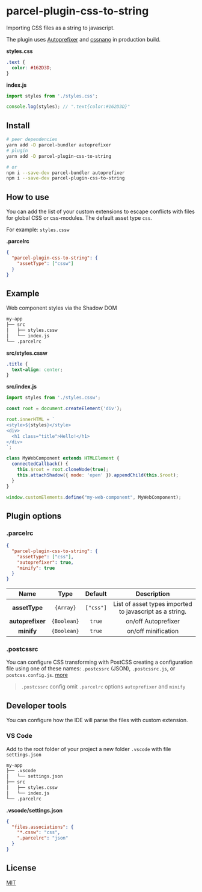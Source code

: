 # parcel-plugin-css-to-string
Importing CSS files as a string to javascript.

The plugin uses [Autoprefixer](https://github.com/postcss/autoprefixer) and [cssnano](https://github.com/cssnano/cssnano) in production build.

**styles.css**
```css
.text {
  color: #162D3D;
}
```
**index.js**
```js
import styles from './styles.css';

console.log(styles); // ".text{color:#162D3D}"
```

## Install
```bash
# peer dependencies
yarn add -D parcel-bundler autoprefixer
# plugin
yarn add -D parcel-plugin-css-to-string

# or
npm i --save-dev parcel-bundler autoprefixer
npm i --save-dev parcel-plugin-css-to-string
```

## How to use
You can add the list of your custom extensions to escape conflicts with files for global CSS or css-modules. The default asset type `css`.

For example: `styles.cssw`

**.parcelrc**
```json
{
  "parcel-plugin-css-to-string": {
    "assetType": ["cssw"]
  }
}
```

## Example
Web component styles via the Shadow DOM
```bash
my-app
├── src
│   ├── styles.cssw
│   └── index.js
└── .parcelrc
```

**src/styles.cssw**
```css
.title {
  text-align: center;
}
```
**src/index.js**
```js
import styles from './styles.cssw';

const root = document.createElement('div');

root.innerHTML = `
<style>${styles}</style>
<div>
  <h1 class="title">Hello!</h1>
</div>
`;

class MyWebComponent extends HTMLElement {
  connectedCallback() {
    this.$root = root.cloneNode(true);
    this.attachShadow({ mode: 'open' }).appendChild(this.$root);
  }
}

window.customElements.define("my-web-component", MyWebComponent);
```

## Plugin options
### .parcelrc
```json
{
  "parcel-plugin-css-to-string": {
    "assetType": ["css"],
    "autoprefixer": true,
    "minify": true
  }
}
```
|    Name          |   Type      | Default    | Description |
|:----------------:|:-----------:|:----------:|:-----------:|
| **assetType**    | `{Array}`   |  `["css"]` | List of asset types imported to javascript as a string.
| **autoprefixer** | `{Boolean}` |  `true`    | on/off Autoprefixer
|  **minify**      | `{Boolean}` |  `true`    | on/off minification

### .postcssrc
You can configure CSS transforming with PostCSS creating a configuration file using one of these names: `.postcssrc` (JSON), `.postcssrc.js`, or `postcss.config.js`. [more](https://parceljs.org/css.html#postcss)

> `.postcssrc` config omit `.parcelrc` options `autoprefixer` and `minify`

## Developer tools
You can configure how the IDE will parse the files with custom extension.

### VS Code
Add to the root folder of your project a new folder `.vscode` with file `settings.json`
```bash
my-app
├── .vscode
│   └── settings.json
├── src
│   ├── styles.cssw
│   └── index.js
└── .parcelrc
```
**.vscode/settings.json**
```json
{
  "files.associations": {
    "*.cssw": "css",
    ".parcelrc": "json"
  }
}
```

## License
[MIT](./LICENSE)
